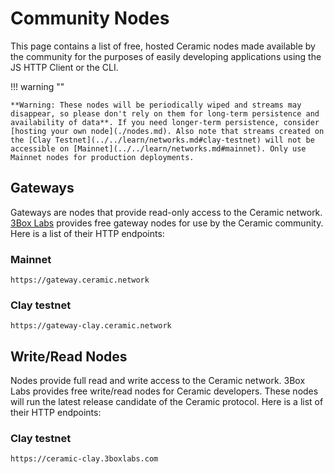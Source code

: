 # Community Nodes
This page contains a list of free, hosted Ceramic nodes made available by the community for the purposes of easily developing applications using the JS HTTP Client or the CLI.

!!! warning ""

    **Warning: These nodes will be periodically wiped and streams may disappear, so please don't rely on them for long-term persistence and availability of data**. If you need longer-term persistence, consider [hosting your own node](./nodes.md). Also note that streams created on the [Clay Testnet](../../learn/networks.md#clay-testnet) will not be accessible on [Mainnet](../../learn/networks.md#mainnet). Only use Mainnet nodes for production deployments.

## **Gateways**
Gateways are nodes that provide read-only access to the Ceramic network. [3Box Labs](https://3boxlabs.com) provides free gateway nodes for use by the Ceramic community. Here is a list of their HTTP endpoints:

### Mainnet 

```
https://gateway.ceramic.network
```

### Clay testnet

```
https://gateway-clay.ceramic.network
```


## **Write/Read Nodes**
Nodes provide full read and write access to the Ceramic network. 3Box Labs provides free write/read nodes for Ceramic developers. These nodes will run the latest release candidate of the Ceramic protocol. Here is a list of their HTTP endpoints:

### Clay testnet

```
https://ceramic-clay.3boxlabs.com
```

</br></br></br>
